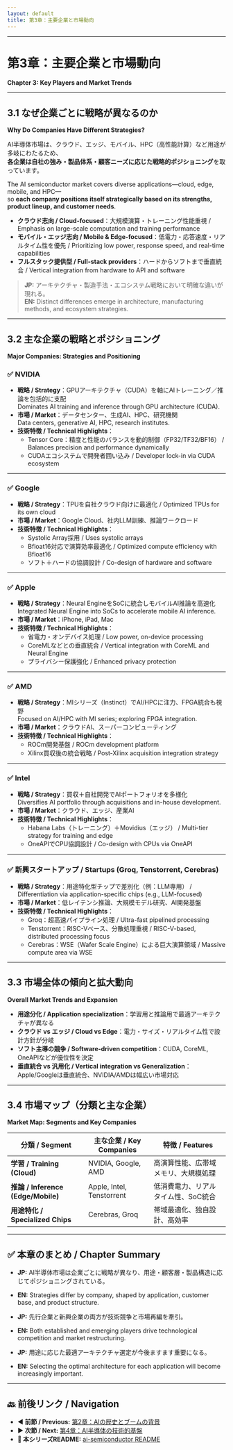 ```yaml
---
layout: default
title: 第3章：主要企業と市場動向
---
```


---

# 第3章：主要企業と市場動向  
**Chapter 3: Key Players and Market Trends**

---

## 3.1 なぜ企業ごとに戦略が異なるのか  
**Why Do Companies Have Different Strategies?**

AI半導体市場は、クラウド、エッジ、モバイル、HPC（高性能計算）など用途が多岐にわたるため、  
**各企業は自社の強み・製品体系・顧客ニーズに応じた戦略的ポジショニング**を取っています。

The AI semiconductor market covers diverse applications—cloud, edge, mobile, and HPC—  
so **each company positions itself strategically based on its strengths, product lineup, and customer needs**.

- **クラウド志向 / Cloud-focused**：大規模演算・トレーニング性能重視 / Emphasis on large-scale computation and training performance  
- **モバイル・エッジ志向 / Mobile & Edge-focused**：低電力・応答速度・リアルタイム性を優先 / Prioritizing low power, response speed, and real-time capabilities  
- **フルスタック提供型 / Full-stack providers**：ハードからソフトまで垂直統合 / Vertical integration from hardware to API and software

> **JP:** アーキテクチャ・製造手法・エコシステム戦略において明確な違いが現れる。  
> **EN:** Distinct differences emerge in architecture, manufacturing methods, and ecosystem strategies.

---

## 3.2 主な企業の戦略とポジショニング  
**Major Companies: Strategies and Positioning**

### ✅ NVIDIA
- **戦略 / Strategy**：GPUアーキテクチャ（CUDA）を軸にAIトレーニング／推論を包括的に支配  
  Dominates AI training and inference through GPU architecture (CUDA).  
- **市場 / Market**：データセンター、生成AI、HPC、研究機関  
  Data centers, generative AI, HPC, research institutes.  
- **技術特徴 / Technical Highlights**：
  - Tensor Core：精度と性能のバランスを動的制御（FP32/TF32/BF16） / Balances precision and performance dynamically  
  - CUDAエコシステムで開発者囲い込み / Developer lock-in via CUDA ecosystem

---

### ✅ Google
- **戦略 / Strategy**：TPUを自社クラウド向けに最適化 / Optimized TPUs for its own cloud  
- **市場 / Market**：Google Cloud、社内LLM訓練、推論ワークロード  
- **技術特徴 / Technical Highlights**：
  - Systolic Array採用 / Uses systolic arrays  
  - Bfloat16対応で演算効率最適化 / Optimized compute efficiency with Bfloat16  
  - ソフト＋ハードの協調設計 / Co-design of hardware and software

---

### ✅ Apple
- **戦略 / Strategy**：Neural EngineをSoCに統合しモバイルAI推論を高速化  
  Integrated Neural Engine into SoCs to accelerate mobile AI inference.  
- **市場 / Market**：iPhone, iPad, Mac  
- **技術特徴 / Technical Highlights**：
  - 省電力・オンデバイス処理 / Low power, on-device processing  
  - CoreMLなどとの垂直統合 / Vertical integration with CoreML and Neural Engine  
  - プライバシー保護強化 / Enhanced privacy protection

---

### ✅ AMD
- **戦略 / Strategy**：MIシリーズ（Instinct）でAI/HPCに注力、FPGA統合も視野  
  Focused on AI/HPC with MI series; exploring FPGA integration.  
- **市場 / Market**：クラウドAI、スーパーコンピューティング  
- **技術特徴 / Technical Highlights**：
  - ROCm開発基盤 / ROCm development platform  
  - Xilinx買収後の統合戦略 / Post-Xilinx acquisition integration strategy

---

### ✅ Intel
- **戦略 / Strategy**：買収＋自社開発でAIポートフォリオを多様化  
  Diversifies AI portfolio through acquisitions and in-house development.  
- **市場 / Market**：クラウド、エッジ、産業AI  
- **技術特徴 / Technical Highlights**：
  - Habana Labs（トレーニング）＋Movidius（エッジ） / Multi-tier strategy for training and edge  
  - OneAPIでCPU協調設計 / Co-design with CPUs via OneAPI

---

### ✅ 新興スタートアップ / Startups (Groq, Tenstorrent, Cerebras)
- **戦略 / Strategy**：用途特化型チップで差別化（例：LLM専用） / Differentiation via application-specific chips (e.g., LLM-focused)  
- **市場 / Market**：低レイテンシ推論、大規模モデル研究、AI開発基盤  
- **技術特徴 / Technical Highlights**：
  - Groq：超高速パイプライン処理 / Ultra-fast pipelined processing  
  - Tenstorrent：RISC-Vベース、分散処理重視 / RISC-V-based, distributed processing focus  
  - Cerebras：WSE（Wafer Scale Engine）による巨大演算領域 / Massive compute area via WSE

---

## 3.3 市場全体の傾向と拡大動向  
**Overall Market Trends and Expansion**

- **用途分化 / Application specialization**：学習用と推論用で最適アーキテクチャが異なる  
- **クラウド vs エッジ / Cloud vs Edge**：電力・サイズ・リアルタイム性で設計方針が分岐  
- **ソフト主導の競争 / Software-driven competition**：CUDA, CoreML, OneAPIなどが優位性を決定  
- **垂直統合 vs 汎用化 / Vertical integration vs Generalization**：Apple/Googleは垂直統合、NVIDIA/AMDは幅広い市場対応

---

## 3.4 市場マップ（分類と主な企業）  
**Market Map: Segments and Key Companies**

| 分類 / Segment | 主な企業 / Key Companies | 特徴 / Features |
|----------------|--------------------------|-----------------|
| **学習 / Training (Cloud)** | NVIDIA, Google, AMD | 高演算性能、広帯域メモリ、大規模処理 |
| **推論 / Inference (Edge/Mobile)** | Apple, Intel, Tenstorrent | 低消費電力、リアルタイム性、SoC統合 |
| **用途特化 / Specialized Chips** | Cerebras, Groq | 帯域最適化、独自設計、高効率 |

---

## ✅ 本章のまとめ / Chapter Summary

- **JP:** AI半導体市場は企業ごとに戦略が異なり、用途・顧客層・製品構造に応じてポジショニングされている。  
- **EN:** Strategies differ by company, shaped by application, customer base, and product structure.

- **JP:** 先行企業と新興企業の両方が技術競争と市場再編を牽引。  
- **EN:** Both established and emerging players drive technological competition and market restructuring.

- **JP:** 用途に応じた最適アーキテクチャ選定が今後ますます重要になる。  
- **EN:** Selecting the optimal architecture for each application will become increasingly important.

---

## 🔙 前後リンク / Navigation

- **◀ 前節 / Previous:** [第2章：AIの歴史とブームの背景](02_history_trend.md)  
- **▶ 次節 / Next:** [第4章：AI半導体の技術的基盤](04_technical_foundations.md)  
- **📄 本シリーズREADME:** [ai-semiconductor README](../README.md)
